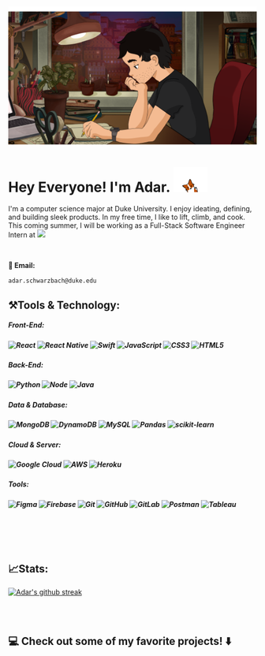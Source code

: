 

![Header](header.png?raw=true "Header")


# Hey Everyone! I'm Adar. <img src="wave.gif" width="70">

I'm a computer science major at Duke University. I enjoy ideating, defining, and building sleek products. In my free time, I like to lift, climb, and cook. This coming summer, I will be working as a Full-Stack Software Engineer Intern at <img ialt="PlayStation" width="80px" src="https://img.shields.io/badge/PlayStation-003791?style=for-the-badge&logo=playstation&logoColor=white" />

<br>

<!-- **📍Currently located in: Palo Alto, California** -->
**📧 Email:**
<p>

    adar.schwarzbach@duke.edu   
</p>




<h2> ⚒️Tools & Technology:</h2>
<h5>Front-End:<h5>

 
![React](https://img.shields.io/badge/react-%2320232a.svg?style=for-the-badge&logo=react&logoColor=%2361DAFB)
![React Native](https://img.shields.io/badge/react_native-%2320232a.svg?style=for-the-badge&logo=react&logoColor=%2361DAFB)
![Swift](https://img.shields.io/badge/Swift-FA7343?style=for-the-badge&logo=swift&logoColor=white)
![JavaScript](https://img.shields.io/badge/javascript-%23323330.svg?style=for-the-badge&logo=javascript&logoColor=%23F7DF1E)
![CSS3](https://img.shields.io/badge/css3-%231572B6.svg?style=for-the-badge&logo=css3&logoColor=white)
![HTML5](https://img.shields.io/badge/html5-%23E34F26.svg?style=for-the-badge&logo=html5&logoColor=white) 

<h5>Back-End:<h5>

![Python](https://img.shields.io/badge/python-3670A0?style=for-the-badge&logo=python&logoColor=ffdd54) 
![Node](https://img.shields.io/badge/Node.js-339933?style=for-the-badge&logo=nodedotjs&logoColor=white)
![Java](https://img.shields.io/badge/java-%23ED8B00.svg?style=for-the-badge&logo=java&logoColor=white) 


<h5>Data & Database:<h5>

![MongoDB](https://img.shields.io/badge/MongoDB-%234ea94b.svg?style=for-the-badge&logo=mongodb&logoColor=white)
![DynamoDB](https://img.shields.io/badge/Amazon%20DynamoDB-4053D6?style=for-the-badge&logo=Amazon%20DynamoDB&logoColor=white)
![MySQL](https://img.shields.io/badge/mysql-%2300f.svg?style=for-the-badge&logo=mysql&logoColor=white)
![Pandas](https://img.shields.io/badge/pandas-%23150458.svg?style=for-the-badge&logo=pandas&logoColor=white)
![scikit-learn](https://img.shields.io/badge/scikit--learn-%23F7931E.svg?style=for-the-badge&logo=scikit-learn&logoColor=white)

<h5>Cloud & Server:<h5>

![Google Cloud](https://img.shields.io/badge/Google_Cloud-4285F4?style=for-the-badge&logo=google-cloud&logoColor=white)
![AWS](https://img.shields.io/badge/Amazon_AWS-FF9900?style=for-the-badge&logo=amazonaws&logoColor=white)
![Heroku](https://img.shields.io/badge/heroku-%23430098.svg?style=for-the-badge&logo=heroku&logoColor=white)

<h5>Tools:<h5>

![Figma](https://img.shields.io/badge/Figma-F24E1E?style=for-the-badge&logo=figma&logoColor=white)
![Firebase](https://img.shields.io/badge/firebase-%23039BE5.svg?style=for-the-badge&logo=firebase)
![Git](https://img.shields.io/badge/git-%23F05033.svg?style=for-the-badge&logo=git&logoColor=white) 
![GitHub](https://img.shields.io/badge/github-%23121011.svg?style=for-the-badge&logo=github&logoColor=white)
![GitLab](https://img.shields.io/badge/gitlab-%23181717.svg?style=for-the-badge&logo=gitlab&logoColor=white)
![Postman](https://img.shields.io/badge/Postman-FF6C37?style=for-the-badge&logo=Postman&logoColor=white)
![Tableau](https://img.shields.io/badge/Tableau-E97627?style=for-the-badge&logo=Tableau&logoColor=white)

<br>


<!-- later I want to add in my stats styled cool here -->
<br><br>
<h2> 📈Stats:</h2>

[![Adar's github streak](https://github-readme-streak-stats.herokuapp.com/?user=adarschwarzbach&theme=blue-green)](https://github.com/DenverCoder1/github-readme-streak-stats)


<br><br>
<h2>
    💻 Check out some of my favorite projects! ⬇️
</h2>
<!-- linkedin button if I want to add back -->
<!-- [[![LinkedIn](https://img.shields.io/badge/linkedin-%230077B5.svg?style=for-the-badge&logo=linkedin&logoColor=white)](https://www.linkedin.com/in/adarschwarzbach/)] -->